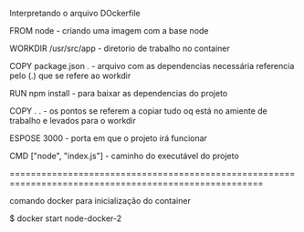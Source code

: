 Interpretando o arquivo DOckerfile

FROM node - criando uma imagem com a base node

WORKDIR /usr/src/app - diretorio de trabalho no container

COPY package.json . - arquivo com as dependencias necessária referencia pelo (.) que se refere ao workdir

RUN npm install - para baixar as dependencias do projeto

COPY . . - os pontos se referem a copiar tudo oq está no amiente de trabalho e levados para o workdir

ESPOSE 3000 -  porta em que o projeto irá funcionar 

CMD ["node", "index.js"] - caminho do executável do projeto

======================================================================================================

comando docker para inicialização do container

$ docker start node-docker-2